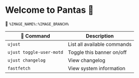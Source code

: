 # Welcome to Pantas 󰊴
󱋩 `%IMAGE_NAME%:%IMAGE_BRANCH%`

|  Command | Description |
| ------- | ----------- |
| `ujust`  | List all available commands |
| `ujust toggle-user-motd` | Toggle this banner on/off |
| `ujust changelog` | View changelog |
| `fastfetch` | View system information |

